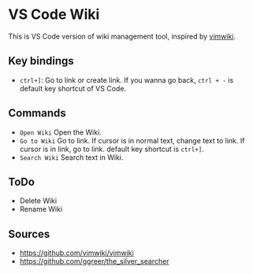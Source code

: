 # VS Code Wiki

This is VS Code version of wiki management tool, inspired by 
[vimwiki](https://github.com/vimwiki/vimwiki).

## Key bindings

* `ctrl+]`: Go to link or create link. If you wanna go back, `ctrl + -` is 
default key shortcut of VS Code.

## Commands

* `Open Wiki` Open the Wiki.
* `Go to Wiki` Go to link. If cursor is in normal text, change text to link. If
  cursor is in link, go to link. default key shortcut is `ctrl+]`.
* `Search Wiki` Search text in Wiki.

## ToDo

* Delete Wiki
* Rename Wiki

## Sources

* https://github.com/vimwiki/vimwiki
* https://github.com/ggreer/the_silver_searcher
